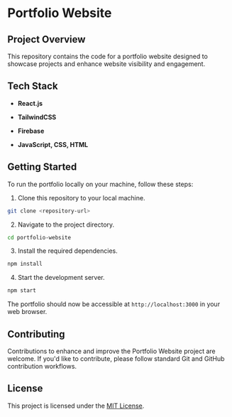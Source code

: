 # Portfolio Website

## Project Overview

This repository contains the code for a portfolio website designed to showcase projects and enhance website visibility and engagement.

## Tech Stack

- **React.js**

- **TailwindCSS**

- **Firebase**

- **JavaScript, CSS, HTML**

## Getting Started

To run the portfolio locally on your machine, follow these steps:

1. Clone this repository to your local machine.

```bash
git clone <repository-url>
```

2. Navigate to the project directory.

```bash
cd portfolio-website
```

3. Install the required dependencies.

```bash
npm install
```

4. Start the development server.

```bash
npm start
```

The portfolio should now be accessible at `http://localhost:3000` in your web browser.

## Contributing

Contributions to enhance and improve the Portfolio Website project are welcome. If you'd like to contribute, please follow standard Git and GitHub contribution workflows.

## License

This project is licensed under the [MIT License](LICENSE).
